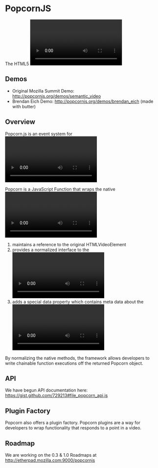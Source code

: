 PopcornJS
=============
The HTML5 <video> framework

Demos
------------
* Original Mozilla Summit Demo: http://popcornjs.org/demos/semantic_video
* Brendan Eich Demo: http://popcornjs.org/demos/brendan_eich (made with butter)

Overview
-------------
Popcorn.js is an event system for <video>, with strong syntactic sugar for chaining <video> methods and adding events to the timeline.

Popcorn is a JavaScript Function that wraps the native <video> element and returns a Popcorn object which;

1. maintains a reference to the original HTMLVideoElement
2. provides a normalized interface to the <video> elements native methods and properties.
3. adds a special data property which contains meta data about the <video> (this is where the magic happens)

By normalizing the native methods, the framework allows developers to write chainable function executions off the returned Popcorn object.

API
-------------
We have begun API documentation here: https://gist.github.com/729213#file_popcorn_api.js

Plugin Factory
-------------
Popcorn also offers a plugin factory. Popcorn plugins are a way for developers to wrap functionality that responds to a point in a video.


Roadmap
-------------
We are working on the 0.3 & 1.0 Roadmaps at http://etherpad.mozilla.com:9000/popcornjs